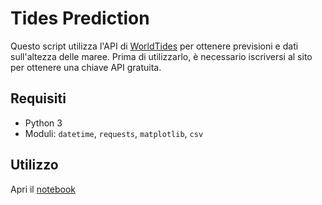 # Tides Prediction

Questo script utilizza l'API di [WorldTides](https://www.worldtides.info/home) per ottenere previsioni e dati sull'altezza delle maree. Prima di utilizzarlo, è necessario iscriversi al sito per ottenere una chiave API gratuita.

## Requisiti

- Python 3
- Moduli: `datetime`, `requests`, `matplotlib`, `csv`

## Utilizzo

Apri il [notebook](./tidesprediction/tidesprediction.ipynb)
